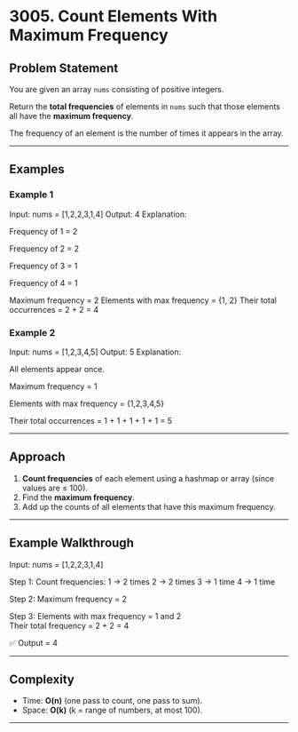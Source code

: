 # 3005. Count Elements With Maximum Frequency

## Problem Statement
You are given an array `nums` consisting of positive integers.

Return the **total frequencies** of elements in `nums` such that those elements all have the **maximum frequency**.

The frequency of an element is the number of times it appears in the array.

---

## Examples

### Example 1
Input: nums = [1,2,2,3,1,4]
Output: 4
Explanation:

Frequency of 1 = 2

Frequency of 2 = 2

Frequency of 3 = 1

Frequency of 4 = 1

Maximum frequency = 2
Elements with max frequency = {1, 2}
Their total occurrences = 2 + 2 = 4



### Example 2
Input: nums = [1,2,3,4,5]
Output: 5
Explanation:

All elements appear once.

Maximum frequency = 1

Elements with max frequency = {1,2,3,4,5}

Their total occurrences = 1 + 1 + 1 + 1 + 1 = 5



---

## Approach

1. **Count frequencies** of each element using a hashmap or array (since values are ≤ 100).
2. Find the **maximum frequency**.
3. Add up the counts of all elements that have this maximum frequency.

---

## Example Walkthrough

Input:
nums = [1,2,2,3,1,4]

Step 1: Count frequencies:
1 → 2 times
2 → 2 times
3 → 1 time
4 → 1 time



Step 2: Maximum frequency = 2  

Step 3: Elements with max frequency = 1 and 2  
Their total frequency = 2 + 2 = 4  

✅ Output = 4

---

## Complexity
- Time: **O(n)** (one pass to count, one pass to sum).
- Space: **O(k)** (k = range of numbers, at most 100).

---